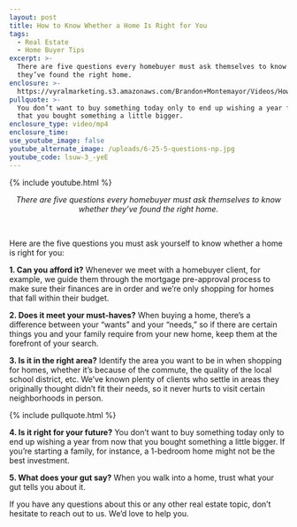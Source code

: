 ```yaml
---
layout: post
title: How to Know Whether a Home Is Right for You
tags:
  - Real Estate
  - Home Buyer Tips
excerpt: >-
  There are five questions every homebuyer must ask themselves to know whether
  they’ve found the right home.
enclosure: >-
  https://vyralmarketing.s3.amazonaws.com/Brandon+Montemayor/Videos/How+to+Know+Whether+a+Home+Is+Right+for+You.mp4
pullquote: >-
  You don’t want to buy something today only to end up wishing a year from now
  that you bought something a little bigger.
enclosure_type: video/mp4
enclosure_time:
use_youtube_image: false
youtube_alternate_image: /uploads/6-25-5-questions-np.jpg
youtube_code: lsuw-3_-yeE
---
```


{% include youtube.html %}

<center><em>There are five questions every homebuyer must ask themselves to know whether they&rsquo;ve found the right home.</em></center>

&nbsp;

Here are the five questions you must ask yourself to know whether a home is right for you:

**1\. Can you afford it?** Whenever we meet with a homebuyer client, for example, we guide them through the mortgage pre-approval process to make sure their finances are in order and we’re only shopping for homes that fall within their budget.

**2\. Does it meet your must-haves?** When buying a home, there’s a difference between your “wants” and your “needs,” so if there are certain things you and your family require from your new home, keep them at the forefront of your search.

**3\. Is it in the right area?** Identify the area you want to be in when shopping for homes, whether it’s because of the commute, the quality of the local school district, etc. We’ve known plenty of clients who settle in areas they originally thought didn’t fit their needs, so it never hurts to visit certain neighborhoods in person.

{% include pullquote.html %}

**4\. Is it right for your future?** You don’t want to buy something today only to end up wishing a year from now that you bought something a little bigger. If you’re starting a family, for instance, a 1-bedroom home might not be the best investment.

**5\. What does your gut say?** When you walk into a home, trust what your gut tells you about it.

If you have any questions about this or any other real estate topic, don’t hesitate to reach out to us. We’d love to help you.